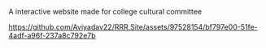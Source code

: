 A interactive website made for college cultural committee 

https://github.com/Aviyadav22/RRR.Site/assets/97528154/bf797e00-51fe-4adf-a96f-237a8c792e7b

